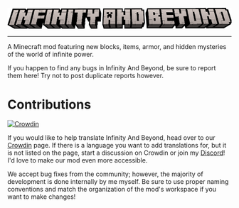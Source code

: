<p align="center"><img src="src/main/resources/ultr_mod.png" alt="infinity and beyond" width="1024"></p>

---
A Minecraft mod featuring new blocks, items, armor, and hidden mysteries of the world of infinite power.

If you happen to find any bugs in Infinity And Beyond, be sure to report them here! Try not to post duplicate reports however.

# Contributions
[![Crowdin](https://badges.crowdin.net/infinityandbeyond/localized.svg)](https://crowdin.com/project/infinityandbeyond)

If you would like to help translate Infinity And Beyond, head over to our [Crowdin](https://crowdin.com/project/deeper-and-darker) page. If there is a language you want to add translations for, but it is not listed on the page, start a discussion on Crowdin or join my [Discord](https://discord.gg/3QNhsQFp)! I'd love to make our mod even more accessible.

We accept bug fixes from the community; however, the majority of development is done internally by me myself. Be sure to use proper naming conventions and match the organization of the mod's workspace if you want to make changes!